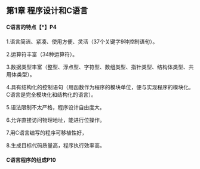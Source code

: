 ## 第1章 程序设计和C语言

#### C语言的特点【*】P4

1.语言简洁、紧凑、使用方便、灵活（37个关键字9种控制语句）。

2.运算符丰富（34种运算符）。

3.数据类型丰富（整型、浮点型、字符型、数组类型、指针类型、结构体类型、共用体类型）。

4.具有结构化的控制语句（用函数作为程序的模块单位，便与实现程序的模块化。C语言是完全模块化和结构化的语言）。

5.语法限制不太严格，程序设计自由度大。

6.允许直接访问物理地址，能进行位操作。

7.用C语言编写的程序可移植性好，

8.生成目标代码质量高，程序执行效率高。



#### C语言程序的组成P10

